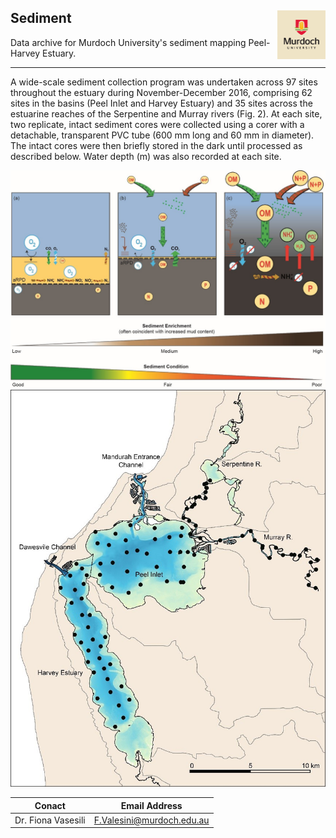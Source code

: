 ## Sediment  <img src="https://github.com/AquaticEcoDynamics/Peel_ARC/blob/master/Images/Logos/murdoch.png" width="77.5" height="77.5" align="right">

Data archive for Murdoch University's sediment mapping Peel-Harvey Estuary.

---

A wide-scale sediment collection program was undertaken across 97 sites throughout the estuary during November-December 2016, comprising 62 sites in the basins (Peel Inlet and Harvey Estuary) and 35 sites across the estuarine reaches of the Serpentine and Murray rivers (Fig. 2).
At each site, two replicate, intact sediment cores were collected using a corer with a detachable, transparent PVC tube (600 mm long and 60 mm in diameter). The intact cores were then briefly stored in the dark until processed as described below. Water depth (m) was also recorded at each site.



<img src="https://github.com/AquaticEcoDynamics/Peel_ARC/blob/master/Images/sed1.jpg">


<img src="https://github.com/AquaticEcoDynamics/Peel_ARC/blob/master/Images/sed2.jpg">

| Conact           |Email Address            |
|------------------|-------------------------|
|Dr. Fiona Vasesili|F.Valesini@murdoch.edu.au|
